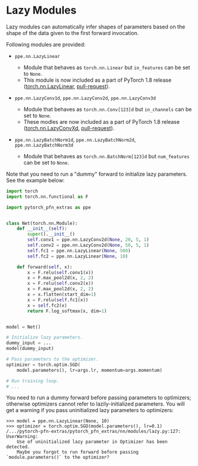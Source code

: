 # Lazy Modules

Lazy modules can automatically infer shapes of parameters based on the shape of the data given to the first forward invocation.

Following modules are provided:

* `ppe.nn.LazyLinear`
    * Module that behaves as `torch.nn.Linear` but `in_features` can be set to `None`.
    * This module is now included as a part of PyTorch 1.8 release ([torch.nn.LazyLinear](https://pytorch.org/docs/stable/generated/torch.nn.LazyLinear.html), [pull-request](https://github.com/pytorch/pytorch/pull/44538)).

* `ppe.nn.LazyConv1d`, `ppe.nn.LazyConv2d`, `ppe.nn.LazyConv3d`
    * Module that behaves as `torch.nn.Conv[123]d` but `in_channels` can be set to `None`.
    * These modles are now included as a part of PyTorch 1.8 release ([torch.nn.LazyConvXd](https://pytorch.org/docs/stable/generated/torch.nn.LazyConv1d.html), [pull-request](https://github.com/pytorch/pytorch/pull/47350)).

* `ppe.nn.LazyBatchNorm1d`, `ppe.nn.LazyBatchNorm2d`, `ppe.nn.LazyBatchNorm3d`
    * Module that behaves as `torch.nn.BatchNorm[123]d` but `num_features` can be set to `None`.

Note that you need to run a "dummy" forward to initialize lazy parameters.
See the example below:

```py
import torch
import torch.nn.functional as F

import pytorch_pfn_extras as ppe


class Net(torch.nn.Module):
    def __init__(self):
        super().__init__()
        self.conv1 = ppe.nn.LazyConv2d(None, 20, 5, 1)
        self.conv2 = ppe.nn.LazyConv2d(None, 50, 5, 1)
        self.fc1 = ppe.nn.LazyLinear(None, 500)
        self.fc2 = ppe.nn.LazyLinear(None, 10)

    def forward(self, x):
        x = F.relu(self.conv1(x))
        x = F.max_pool2d(x, 2, 2)
        x = F.relu(self.conv2(x))
        x = F.max_pool2d(x, 2, 2)
        x = x.flatten(start_dim=1)
        x = F.relu(self.fc1(x))
        x = self.fc2(x)
        return F.log_softmax(x, dim=1)


model = Net()

# Initialize lazy parameters.
dummy_input = ...
model(dummy_input)

# Pass parameters to the optimizer.
optimizer = torch.optim.SGD(
    model.parameters(), lr=args.lr, momentum=args.momentum)

# Run training loop.
# ...
```

You need to run a dummy forward before passing parameters to optimizers; otherwise optimizers cannot refer to lazily-initialized parameters.
You will get a warning if you pass uninitialized lazy parameters to optimizers:

```
>>> model = ppe.nn.LazyLinear(None, 10)
>>> optimizer = torch.optim.SGD(model.parameters(), lr=0.1)
/.../pytorch-pfn-extras/pytorch_pfn_extras/nn/modules/lazy.py:127: UserWarning:
    Use of uninitialized lazy parameter in Optimizer has been detected.
    Maybe you forgot to run forward before passing `module.parameters()` to the optimizer?
```
